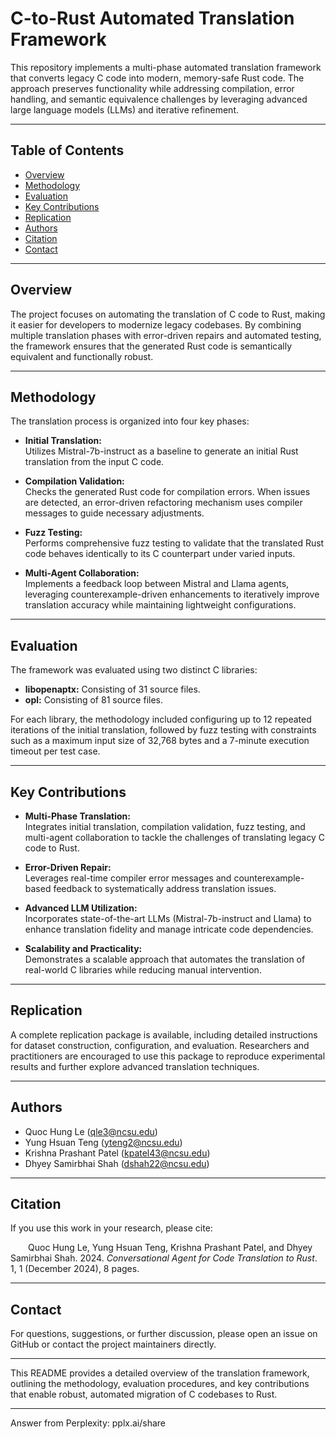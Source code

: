 # C-to-Rust Automated Translation Framework

This repository implements a multi-phase automated translation framework that converts legacy C code into modern, memory-safe Rust code. The approach preserves functionality while addressing compilation, error handling, and semantic equivalence challenges by leveraging advanced large language models (LLMs) and iterative refinement.

---

## Table of Contents

- [Overview](#overview)
- [Methodology](#methodology)
- [Evaluation](#evaluation)
- [Key Contributions](#key-contributions)
- [Replication](#replication)
- [Authors](#authors)
- [Citation](#citation)
- [Contact](#contact)

---

## Overview

The project focuses on automating the translation of C code to Rust, making it easier for developers to modernize legacy codebases. By combining multiple translation phases with error-driven repairs and automated testing, the framework ensures that the generated Rust code is semantically equivalent and functionally robust.

---

## Methodology

The translation process is organized into four key phases:

- **Initial Translation:**  
  Utilizes Mistral-7b-instruct as a baseline to generate an initial Rust translation from the input C code.

- **Compilation Validation:**  
  Checks the generated Rust code for compilation errors. When issues are detected, an error-driven refactoring mechanism uses compiler messages to guide necessary adjustments.

- **Fuzz Testing:**  
  Performs comprehensive fuzz testing to validate that the translated Rust code behaves identically to its C counterpart under varied inputs.

- **Multi-Agent Collaboration:**  
  Implements a feedback loop between Mistral and Llama agents, leveraging counterexample-driven enhancements to iteratively improve translation accuracy while maintaining lightweight configurations.

---

## Evaluation

The framework was evaluated using two distinct C libraries:

- **libopenaptx:** Consisting of 31 source files.
- **opl:** Consisting of 81 source files.

For each library, the methodology included configuring up to 12 repeated iterations of the initial translation, followed by fuzz testing with constraints such as a maximum input size of 32,768 bytes and a 7-minute execution timeout per test case.

---

## Key Contributions

- **Multi-Phase Translation:**  
  Integrates initial translation, compilation validation, fuzz testing, and multi-agent collaboration to tackle the challenges of translating legacy C code to Rust.

- **Error-Driven Repair:**  
  Leverages real-time compiler error messages and counterexample-based feedback to systematically address translation issues.

- **Advanced LLM Utilization:**  
  Incorporates state-of-the-art LLMs (Mistral-7b-instruct and Llama) to enhance translation fidelity and manage intricate code dependencies.

- **Scalability and Practicality:**  
  Demonstrates a scalable approach that automates the translation of real-world C libraries while reducing manual intervention.

---

## Replication

A complete replication package is available, including detailed instructions for dataset construction, configuration, and evaluation. Researchers and practitioners are encouraged to use this package to reproduce experimental results and further explore advanced translation techniques.

---

## Authors

- Quoc Hung Le (qle3@ncsu.edu)  
- Yung Hsuan Teng (yteng2@ncsu.edu)  
- Krishna Prashant Patel (kpatel43@ncsu.edu)  
- Dhyey Samirbhai Shah (dshah22@ncsu.edu)

---

## Citation

If you use this work in your research, please cite:

  Quoc Hung Le, Yung Hsuan Teng, Krishna Prashant Patel, and Dhyey Samirbhai Shah. 2024. *Conversational Agent for Code Translation to Rust*. 1, 1 (December 2024), 8 pages.

---

## Contact

For questions, suggestions, or further discussion, please open an issue on GitHub or contact the project maintainers directly.

---

This README provides a detailed overview of the translation framework, outlining the methodology, evaluation procedures, and key contributions that enable robust, automated migration of C codebases to Rust.

---
Answer from Perplexity: pplx.ai/share
